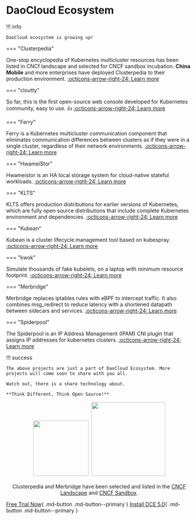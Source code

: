 # DaoCloud Ecosystem

!!! info

    DaoCloud ecosystem is growing up!

=== "Clusterpedia"

One-stop encyclopedia of Kubernetes multicluster resources has been listed in CNCf landscape and selected for CNCF sandbox incubation.
**China Mobile** and more enterprises have deployed Clusterpedia to their production environment. [:octicons-arrow-right-24: Learn more](clusterpedia.md)

=== "cloutty"

So far, this is the first open-source web console developed for Kubernetes community, easy to use. 👍 [:octicons-arrow-right-24: Learn more](cloudtty.md)

=== "Ferry"

Ferry is a Kubernetes multicluster communication component that eliminates communication differences between clusters as if they were in a single cluster,
regardless of their network environments. [:octicons-arrow-right-24: Learn more](ferry.md)

=== "HwameiStor"

Hwameistor is an HA local storage system for cloud-native stateful workloads. [:octicons-arrow-right-24: Learn more](hwameistor.md)

=== "KLTS"

KLTS offers production distributions for earlier versions of Kubernetes, which are fully open source distributions that include complete Kubernetes environment and dependencies. [:octicons-arrow-right-24: Learn more](klts.md)

=== "Kubean"

Kubean is a cluster lifecycle management tool based on kubespray. [:octicons-arrow-right-24: Learn more](kubean.md)

=== "kwok"

Simulate thousands of fake kubelets, on a laptop with minimum resource footprint. [:octicons-arrow-right-24: Learn more](kwok.md)

=== "Merbridge"

Merbridge replaces iptables rules with eBPF to intercept traffic. It also combines msg_redirect to reduce latency with a shortened datapath between sidecars and services. [:octicons-arrow-right-24: Learn more](merbridge.md)

=== "Spiderpool"

The Spiderpool is an IP Address Management (IPAM) CNI plugin that assigns IP addresses for kubernetes clusters. [:octicons-arrow-right-24: Learn more](spiderpool.md)

!!! success

    The above projects are just a part of DaoCloud Ecosystem. More projects will come soon to share with you all.

    Watch out, there is a share technology about.

    **Think Different, Think Open Source!**

<p align="center">
<img src="https://landscape.cncf.io/images/left-logo.svg" width="150"/>&nbsp;&nbsp;<img src="https://landscape.cncf.io/images/right-logo.svg" width="200"/>
<br/><br/>
Clusterpedia and Merbridge have been selected and listed in the <a href="https://landscape.cncf.io">CNCF Landscape</a> and <a href="https://www.cncf.io/sandbox-projects/">CNCF Sandbox</a>.
</p>

[Free Trial Now](../dce/license0.md){ .md-button .md-button--primary }
[Install DCE 5.0](../install/intro.md){ .md-button .md-button--primary }
